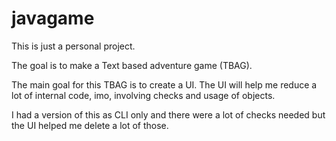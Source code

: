 # javagame
This is just a personal project.

The goal is to make a Text based adventure game (TBAG).

The main goal for this TBAG is to create a UI. The UI will help me reduce a lot of internal code, imo, involving checks and usage of objects.

I had a version of this as CLI only and there were a lot of checks needed but the UI helped me delete a lot of those.